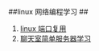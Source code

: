##linux 网络编程学习 ##
1. [linux 端口复用](http://www.360doc.com/content/12/0705/11/8093902_222376960.shtml)
2. [聊天室简单服务器学习](http://blog.csdn.net/liuxuejiang158blog/article/details/12503269)
